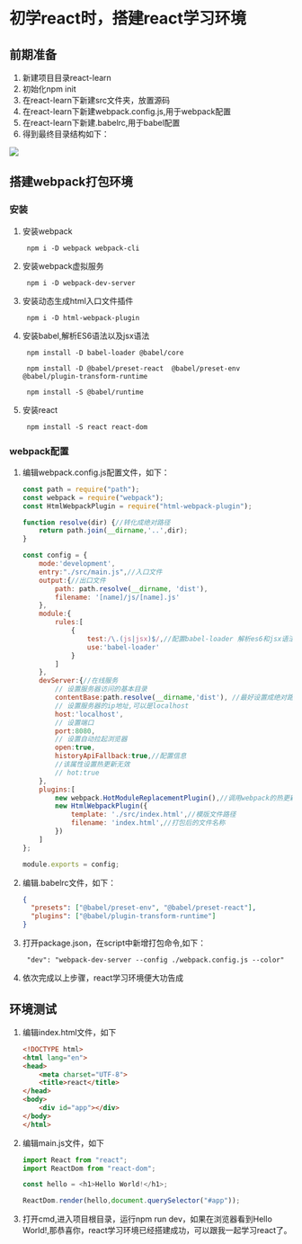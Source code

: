 # 初学react时，搭建react学习环境

## 前期准备
1. 新建项目目录react-learn
2. 初始化npm init 
3. 在react-learn下新建src文件夹，放置源码
4. 在react-learn下新建webpack.config.js,用于webpack配置
5. 在react-learn下新建.babelrc,用于babel配置
6. 得到最终目录结构如下：

![](https://i.imgur.com/AE4GhF3.png)

## 搭建webpack打包环境
### 安装 
1. 安装webpack

        npm i -D webpack webpack-cli 

2. 安装webpack虚拟服务

        npm i -D webpack-dev-server
     
3. 安装动态生成html入口文件插件
    
        npm i -D html-webpack-plugin
        
4. 安装babel,解析ES6语法以及jsx语法

    	npm install -D babel-loader @babel/core 
    	
    	npm install -D @babel/preset-react  @babel/preset-env @babel/plugin-transform-runtime 
    
    	npm install -S @babel/runtime 
    	
5. 安装react

    	npm install -S react react-dom 
    	
### webpack配置

1. 编辑webpack.config.js配置文件，如下：

    ```javascript
    const path = require("path");
    const webpack = require("webpack");
    const HtmlWebpackPlugin = require("html-webpack-plugin");
    
    function resolve(dir) {//转化成绝对路径
        return path.join(__dirname,'..',dir);
    }
    
    const config = {
        mode:'development',
        entry:"./src/main.js",//入口文件
        output:{//出口文件
            path: path.resolve(__dirname, 'dist'),
            filename: '[name]/js/[name].js'
        },
        module:{
            rules:[
                {
                    test:/\.(js|jsx)$/,//配置babel-loader 解析es6和jsx语法
                    use:'babel-loader'
                }
            ]
        },
        devServer:{//在线服务
            // 设置服务器访问的基本目录
            contentBase:path.resolve(__dirname,'dist'), //最好设置成绝对路径
            // 设置服务器的ip地址,可以是localhost
            host:'localhost',
            // 设置端口
            port:8080,
            // 设置自动拉起浏览器
            open:true,
            historyApiFallback:true,//配置信息
            //该属性设置热更新无效
            // hot:true
        },
        plugins:[
            new webpack.HotModuleReplacementPlugin(),//调用webpack的热更新插件
            new HtmlWebpackPlugin({
                template: './src/index.html',//模版文件路径
                filename: 'index.html',//打包后的文件名称
            })
        ]
    };
    
    module.exports = config;

    ```
2. 编辑.babelrc文件，如下：
    ```json
    {
      "presets": ["@babel/preset-env", "@babel/preset-react"],
      "plugins": ["@babel/plugin-transform-runtime"]
    }
    ```

3. 打开package.json，在script中新增打包命令,如下：

        "dev": "webpack-dev-server --config ./webpack.config.js --color"
        
4. 依次完成以上步骤，react学习环境便大功告成

## 环境测试

1. 编辑index.html文件，如下

    ```html
    <!DOCTYPE html>
    <html lang="en">
    <head>
        <meta charset="UTF-8">
        <title>react</title>
    </head>
    <body>
        <div id="app"></div>
    </body>
    </html>
    ```

2. 编辑main.js文件，如下

    ```javascript
    import React from "react";
    import ReactDom from "react-dom";
    
    const hello = <h1>Hello World!</h1>;
    
    ReactDom.render(hello,document.querySelector("#app"));
    ```
    
3. 打开cmd,进入项目根目录，运行npm run dev，如果在浏览器看到Hello World!,那恭喜你，react学习环境已经搭建成功，可以跟我一起学习react了。




